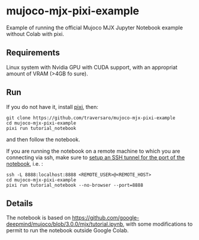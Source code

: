 # mujoco-mjx-pixi-example

Example of running the official Mujoco MJX Jupyter Notebook example without Colab with pixi.

## Requirements

Linux system with Nvidia GPU with CUDA support, with an appropriat amount of VRAM (>4GB fo sure).

## Run

If you do not have it, install [pixi](https://github.com/prefix-dev/pixi#macos-and-linux), then:

~~~
git clone https://github.com/traversaro/mujoco-mjx-pixi-example
cd mujoco-mjx-pixi-example
pixi run tutorial_notebook
~~~

and then follow the notebook.

If you are running the notebook on a remote machine to which you are connecting via ssh, make sure to [setup an SSH tunnel for the port of the notebook](https://docs.anaconda.com/free/anaconda/jupyter-notebooks/remote-jupyter-notebook/), i.e. : 
~~~
ssh -L 8888:localhost:8888 <REMOTE_USER>@<REMOTE_HOST>
cd mujoco-mjx-pixi-example
pixi run tutorial_notebook --no-browser --port=8888
~~~

## Details

The notebook is based on https://github.com/google-deepmind/mujoco/blob/3.0.0/mjx/tutorial.ipynb, with some modifications to permit to run the notebook outside Google Colab.
